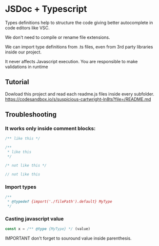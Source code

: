 # JSDoc + Typescript

Types definitions help to structure the code giving better autocomplete in code editors like VSC. 

We don't need to compile or rename file extensions.

We can import type definitions from .ts files, even from 3rd party libraries inside our project.

It never affects Javascript execution. You are responsible to make validations in runtime

## Tutorial

Dowload this project and read each readme.js files inside every subfolder.
https://codesandbox.io/s/suspicious-cartwright-ln8ts?file=/README.md

## Troubleshooting

### It works only inside comment blocks: 

```javascript
/** like this */

/** 
 * like this 
 */

/* not like this */

// not like this 
```

### Import types

```javascript
/** 
 * @typedef {import('./filePath').default} MyType
 */
```

### Casting javascript value

```javascript
const x = /** @type {MyType} */ (value)
```

IMPORTANT don't forget to souround value inside parenthesis.
